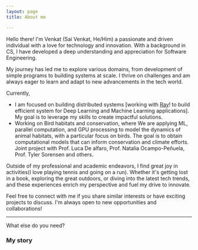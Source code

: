 ```yaml
---
layout: page
title: About me

---
```


Hello there! I'm Venkat (Sai Venkat, He/Him) a passionate and driven individual with a love for technology and innovation. With a background in CS, I have developed a deep understanding and appreciation for Software Engineering.

My journey has led me to explore various domains, from development of simple programs  to building systems at scale. I thrive on challenges and am always eager to learn and adapt to new advancements in the tech world.

Currently, 
- I am focused on building distributed systems [working with [Ray](https://docs.ray.io/en/latest/index.html)! to build efficient system for Deep Learning and Machine Learning applications]. My goal is to leverage my skills to create impactful solutions.
- Working on Bird habitats and conservation, where We are applying ML, parallel computation, and GPU processing to model the dynamics of animal habitats, with a particular focus on birds. The goal is to obtain computational models that can inform conservation and climate efforts. Joint project with Prof. Luca De alfaro, Prof. Natalia Ocampo-Peñuela, Prof. Tyler Sorensen and others.

Outside of my professional and academic endeavors, I find great joy in activities(I love playing tennis and going on a run). Whether it's getting lost in a book, exploring the great outdoors, or diving into the latest tech trends, and these experiences enrich my perspective and fuel my drive to innovate.

Feel free to connect with me if you share similar interests or have exciting projects to discuss. I'm always open to new opportunities and collaborations!

---



What else do you need?

### My story


